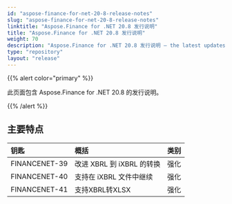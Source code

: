 ```yaml
---
id: "aspose-finance-for-net-20-8-release-notes"
slug: "aspose-finance-for-net-20-8-release-notes"
linktitle: "Aspose.Finance for .NET 20.8 发行说明"
title: "Aspose.Finance for .NET 20.8 发行说明"
weight: 70
description: "Aspose.Finance for .NET 20.8 发行说明 – the latest updates and fixes."
type: "repository"
layout: "release"
---
```

{{% alert color="primary" %}}

此页面包含 Aspose.Finance for .NET 20.8 的发行说明。

{{% /alert %}}

## 主要特点

|**钥匙**|**概括**|**类别**|
|:- |:- |:- |
|FINANCENET-39|改进 XBRL 到 iXBRL 的转换|强化|
|FINANCENET-40|支持在 iXBRL 文件中继续|强化|
|FINANCENET-41|支持XBRL转XLSX|强化|

